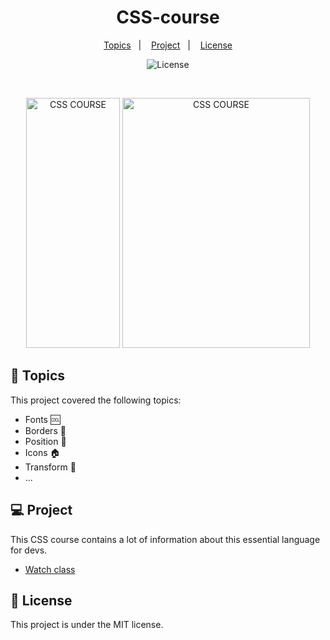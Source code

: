 <h1 align="center"> CSS-course </h1>

<p align="center">
  <a href="#-topics">Topics</a>&nbsp;&nbsp;&nbsp;|&nbsp;&nbsp;&nbsp;
  <a href="#-project">Project</a>&nbsp;&nbsp;&nbsp;|&nbsp;&nbsp;&nbsp;
  <a href="#memo-license">License</a>
</p>

<p align="center">
  <img alt="License" src="https://img.shields.io/static/v1?label=license&message=MIT&color=49AA26&labelColor=000000">
</p>

<br>

<p align="center">
  <img alt="CSS COURSE" src="./github/preview1.png" width="150px" height="400px" >
  <img alt="CSS COURSE" src="./github/preview2.png" width="300px" height="400px" >
</p>

## 🚀 Topics

This project covered the following topics:

- Fonts :cool:
- Borders :black_square_button:
- Position :dart:
- Icons :house:
- Transform :arrows_counterclockwise:
- ...

## 💻 Project

This CSS course contains a lot of information about this essential language for devs.

- [Watch class](https://www.youtube.com/watch?v=wRNinF7YQqQ)

## :memo: License

This project is under the MIT license.